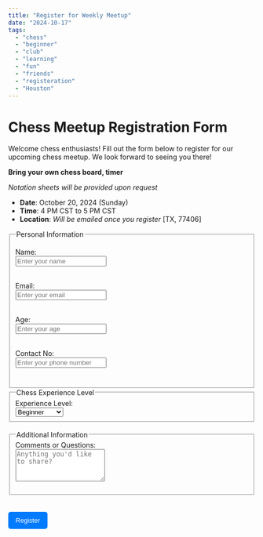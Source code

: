 ```yaml
---
title: "Register for Weekly Meetup"
date: "2024-10-17" 
tags:
  - "chess"
  - "beginner"
  - "club"
  - "learning"
  - "fun"
  - "friends"
  - "registeration"
  - "Houston"
---
```


# Chess Meetup Registration Form

Welcome chess enthusiasts! Fill out the form below to register for our upcoming chess meetup. We look forward to seeing you there!


**Bring your own chess board, timer** 

*Notation sheets will be provided upon request*


- **Date**: October 20, 2024 (Sunday)
- **Time**: 4 PM CST to 5 PM CST
- **Location**: *Will be emailed once you register* [TX, 77406]


<form action="https://formspree.io/f/mbljjwer" method="POST">
<fieldset>
  <legend>Personal Information</legend>
  
  <label for="name">Name:</label><br>
  <input type="text" id="name" name="name" placeholder="Enter your name" required><br><br>

  <label for="email">Email:</label><br>
  <input type="email" id="email" name="email" placeholder="Enter your email" required><br><br>

  <label for="age">Age:</label><br>
  <input type="number" id="age" name="age" placeholder="Enter your age" required><br><br>

  <label for="contact">Contact No:</label><br>
  <input type="tel" id="contact" name="contact" placeholder="Enter your phone number" required><br><br>
</fieldset>
  
  <fieldset>
    <legend>Chess Experience Level</legend>
    <label for="experience">Experience Level:</label><br>
    <select id="experience" name="experience" required>
      <option value="beginner">Beginner</option>
      <option value="intermediate">Intermediate</option>
      <option value="advanced">Advanced</option>
    </select>
  </fieldset><br>

  <fieldset>
    <legend>Additional Information</legend>
    <label for="comments">Comments or Questions:</label><br>
    <textarea id="comments" name="comments" placeholder="Anything you'd like to share?" rows="4"></textarea><br><br>
  </fieldset> <br><br>

  <button type="submit" style="padding: 10px 15px; background-color: #007bff; color: white; border: none; border-radius: 5px; cursor: pointer;">
    Register
  </button>
</form>
